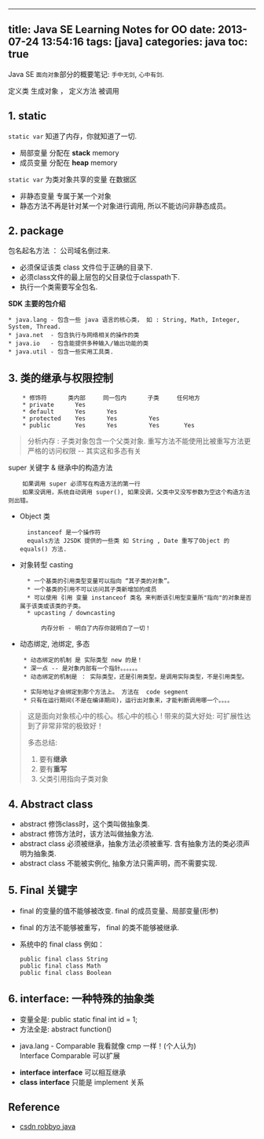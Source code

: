 
---
title: Java SE Learning Notes for OO
date: 2013-07-24 13:54:16
tags: [java]
categories: java
toc: true
---

Java SE `面向对象`部分的概要笔记: `手中无剑`, `心中有剑`.

定义类  生成对象  ， 定义方法  被调用 

<!-- more --> 

## 1. static

`static var` 知道了内存，你就知道了一切.  

- 局部变量 分配在 **stack** memory
- 成员变量 分配在 **heap** memory

`static var` 为类对象共享的变量 在数据区  

- 非静态变量 专属于某一个对象  
- 静态方法不再是针对某一个对象进行调用, 所以不能访问非静态成员。  

## 2. package
 
包名起名方法 ： 公司域名倒过来.
      
- 必须保证该类 class 文件位于正确的目录下.  
- 必须class文件的最上层包的父目录位于classpath下.  
- 执行一个类需要写全包名.  

**SDK 主要的包介绍**  

    * java.lang - 包含一些 java 语言的核心类， 如 : String, Math, Integer, System, Thread.  
    * java.net  - 包含执行与网络相关的操作的类  
    * java.io   - 包含能提供多种输入/输出功能的类  
    * java.util - 包含一些实用工具类.  
    
## 3. 类的继承与权限控制

        * 修饰符      类内部     同一包内      子类     任何地方  
        * private      Yes  
        * default      Yes      Yes  
        * protected    Yes      Yes         Yes  
        * public       Yes      Yes         Yes       Yes    

> 分析内存 : 子类对象包含一个父类对象.
> 重写方法不能使用比被重写方法更严格的访问权限 -- 其实这和多态有关  

super 关键字  & 继承中的构造方法
  
        如果调用 super 必须写在构造方法的第一行  
        如果没调用，系统自动调用 super(), 如果没调，父类中又没写参数为空这个构造方法则出错。  

- Object 类

        instanceof 是一个操作符  
        equals方法 J2SDK 提供的一些类 如 String , Date 重写了Object 的 equals() 方法.  
  
- 对象转型 casting
  
	    * 一个基类的引用类型变量可以指向 “其子类的对象”。  
	    * 一个基类的引用不可以访问其子类新增加的成员  
	    * 可以使用 引用 变量 instanceof 类名 来判断该引用型变量所"指向"的对象是否属于该类或该类的子类。  
	    * upcasting / downcasting  
	   
	        内存分析 - 明白了内存你就明白了一切！  
	  
  
- 动态绑定, 池绑定, 多态
    
	   * 动态绑定的机制 是 实际类型 new 的是！  
	   * 深一点 -- 是对象内部有一个指针。。。。。。  
	   * 动态绑定的机制是 ： 实际类型，还是引用类型。是调用实际类型，不是引用类型。  
	   
	   * 实际地址才会绑定到那个方法上。 方法在  code segment  
	   * 只有在运行期间(不是在编译期间)，运行出对象来，才能判断调用哪一个。。。。  

> 这是面向对象核心中的核心。核心中的核心 ! 带来的莫大好处: 可扩展性达到了非常非常的极致好！
> 
> 多态总结:
>     
>    1. 要有**继承**  
>    2. 要有**重写**  
>    3. 父类引用指向子类对象  

 
## 4. Abstract class  

 - abstract 修饰class时，这个类叫做抽象类.
 - abstract 修饰方法时，该方法叫做抽象方法.
 - abstract class 必须被继承，抽象方法必须被重写. 含有抽象方法的类必须声明为抽象类.
 - abstract class 不能被实例化, 抽象方法只需声明，而不需要实现.
 
## 5. Final 关键字  

- final 的变量的值不能够被改变. final 的成员变量、局部变量(形参)
- final 的方法不能够被重写， final 的类不能够被继承.
 
- 系统中的 final class 例如： 
        
      public final class String  
      public final class Math  
      public final class Boolean

## 6. interface: 一种特殊的抽象类

- 变量全是: public static final int id = 1;
- 方法全是: abstract function()  
     
* java.lang - Comparable 我看就像 cmp 一样！(个人认为)  
                  Interface Comparable<T> 可以扩展  
- **interface** **interface** 可以相互继承  
- **class** **interface** 只能是 implement 关系  

## Reference

- [csdn robbyo java][1]            
                    
[1]: http://blog.csdn.net/robbyo/article/category/1328994/14